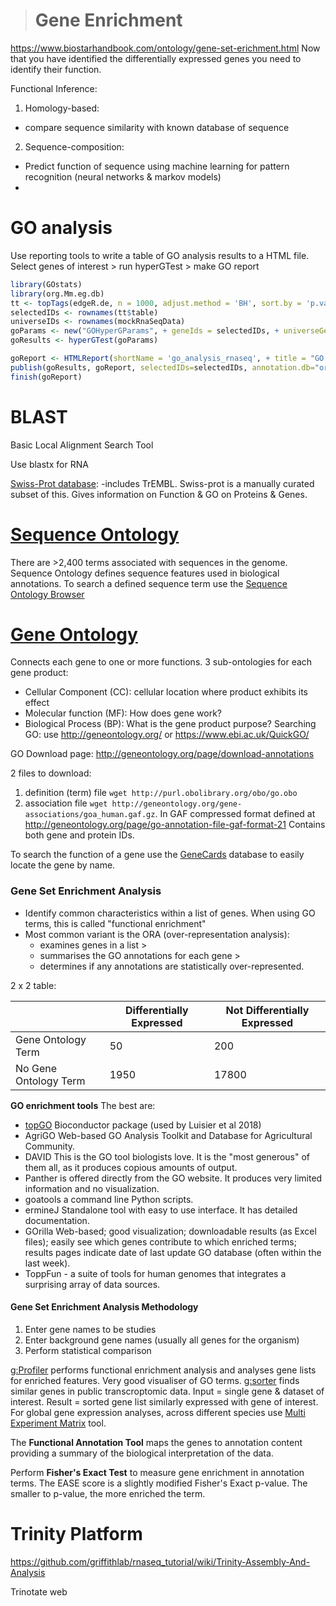 > # Gene Enrichment

https://www.biostarhandbook.com/ontology/gene-set-erichment.html
Now that you have identified the differentially expressed genes you need to identify their function.

Functional Inference:
1. Homology-based:
- compare sequence similarity with known database of sequence

2. Sequence-composition:
- Predict function of sequence using machine learning for pattern recognition (neural networks & markov models)
- 
# GO analysis

Use reporting tools to write a table of GO analysis results to a HTML file. Select genes of interest > run hyperGTest > make GO report
```r
library(GOstats)
library(org.Mm.eg.db)
tt <- topTags(edgeR.de, n = 1000, adjust.method = 'BH', sort.by = 'p.value')
selectedIDs <- rownames(tt$table)
universeIDs <- rownames(mockRnaSeqData)
goParams <- new("GOHyperGParams", + geneIds = selectedIDs, + universeGeneIds = universeIDs, + annotation ="org.Mm.eg" , + ontology = "MF", + pvalueCutoff = 0.01, + conditional = TRUE, + testDirection = "over")
goResults <- hyperGTest(goParams)

goReport <- HTMLReport(shortName = 'go_analysis_rnaseq', + title = "GO analysis of mockRnaSeqData", + reportDirectory = "./reports")
publish(goResults, goReport, selectedIDs=selectedIDs, annotation.db="org.Mm.eg", + pvalueCutoff= 0.05)
finish(goReport)
```

# BLAST
Basic Local Alignment Search Tool

Use blastx for RNA

[Swiss-Prot database](https://www.uniprot.org/):
-includes TrEMBL. Swiss-prot is a manually curated subset of this. 
Gives information on Function & GO on Proteins & Genes.

# **[Sequence Ontology](http://www.sequenceontology.org/browser/obob.cgi)**
There are >2,400 terms associated with sequences in the genome. Sequence Ontology defines sequence features used in biological annotations.
To search a defined sequence term use the [Sequence Ontology Browser](http://www.sequenceontology.org/browser/obob.cgi)

# **[Gene Ontology](http://geneontology.org/)**
Connects each gene to one or more functions.
3 sub-ontologies for each gene product:
- Cellular Component (CC): cellular location where product exhibits its effect
- Molecular function (MF): How does gene work?
- Biological Process (BP): What is the gene product purpose?
Searching GO: use http://geneontology.org/ or https://www.ebi.ac.uk/QuickGO/

GO Download page: http://geneontology.org/page/download-annotations

2 files to download: 
1. definition (term) file `wget http://purl.obolibrary.org/obo/go.obo`
2. association file `wget http://geneontology.org/gene-associations/goa_human.gaf.gz`. In GAF compressed format defined at http://geneontology.org/page/go-annotation-file-gaf-format-21
Contains both gene and protein IDs.

To search the function of a gene use the [GeneCards](http://www.genecards.org/) database to easily locate the gene by name.

### Gene Set Enrichment Analysis
- Identify common characteristics within a list of genes. When using GO terms, this is called "functional enrichment"
- Most common variant is the ORA (over-representation analysis): 
	- examines genes in a list > 
	- summarises the GO annotations for each gene > 
	- determines if any annotations are statistically over-represented.

2 x 2 table:

|  | Differentially Expressed | Not Differentially Expressed
|--|--|--|
| Gene Ontology Term | 50 | 200
| No Gene Ontology Term| 1950 | 17800


 **GO enrichment tools** 
 The best are:
- [topGO](https://bioconductor.org/packages/release/bioc/html/topGO.html) Bioconductor package (used by Luisier et al 2018)
- AgriGO Web-based GO Analysis Toolkit and Database for Agricultural Community.
- DAVID This is the GO tool biologists love. It is the "most generous" of them all, as it produces copious amounts of output. 
- Panther is offered directly from the GO website. It produces very limited information and no visualization.
- goatools a command line Python scripts.
- ermineJ Standalone tool with easy to use interface. It has detailed documentation.
- GOrilla Web-based; good visualization; downloadable results (as Excel files); easily see which genes contribute to which enriched terms; results pages indicate date of last update GO database (often within the last week).
- ToppFun - a suite of tools for human genomes that integrates a surprising array of data sources.

#### Gene Set Enrichment Analysis Methodology
1. Enter gene names to be studies
2. Enter background gene names (usually all genes for the organism)
3. Perform statistical comparison

[g:Profiler](https://biit.cs.ut.ee/gprofiler/) performs functional enrichment analysis and analyses gene lists for enriched features.  Very good visualiser of GO terms. 
[g:sorter](https://biit.cs.ut.ee/gprofiler/gsorter.cgi) finds similar genes in public  transcroptomic data. Input = single gene & dataset of interest. Result = sorted gene list similarly expressed with gene of interest. For global gene expression analyses, across different species use [Multi Experiment Matrix](https://biit.cs.ut.ee/mem/) tool.

The **Functional Annotation Tool** maps the genes to annotation content providing a summary of the biological interpretation of the data.

Perform **Fisher's Exact Test** to measure gene enrichment in annotation terms. The EASE score is a slightly modified Fisher's Exact p-value. The smaller to p-value, the more enriched the term.

# Trinity Platform

https://github.com/griffithlab/rnaseq_tutorial/wiki/Trinity-Assembly-And-Analysis

Trinotate web
<!--stackedit_data:
eyJoaXN0b3J5IjpbMTMyMTIxNTkwNyw5NDc1MjA0ODgsNzk3OT
Q1MDE3LDQ4ODQ1Nzc3NywtOTQyMDE0MzAsMTUyODU4MTU5M119

-->